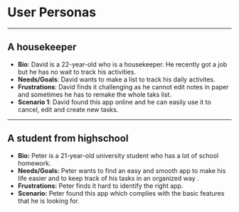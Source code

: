 # User Personas
---

## A housekeeper

- **Bio**: David is a 22-year-old who is a housekeeper. He recently got a job but he has no wait to track his activities.
- **Needs/Goals**: David wants to make a list to track his daily activites. 
- **Frustrations**: David finds it challenging as he cannot edit notes in paper and sometimes he has to remake the whole taks list. 
- **Scenario 1**: David found this app online and he can easily use it to cancel, edit and create new tasks.

---

## A student from highschool

- **Bio:** Peter is a 21-year-old university student who has a lot of school homework.
- **Needs/Goals:** Peter wants to find an easy and smooth app to make his life easier and to keep track of his tasks in an organized way .
- **Frustrations:** Peter finds it hard to identify the right app.
- **Scenario:** Peter found this app which complies with the basic features that he is looking for.
